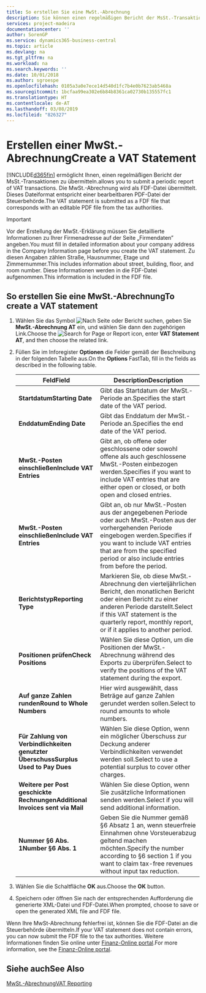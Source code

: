 ```yaml
---
title: So erstellen Sie eine MwSt.-Abrechnung
description: Sie können einen regelmäßigen Bericht der MsSt.-Transaktionen übermitteln. Die MwSt.-Abrechnung wird als FDF-Datei übermittelt, die einer bearbeitbaren PDF-Datei von der Steuerbehörde entspricht.
services: project-madeira
documentationcenter: ''
author: SorenGP
ms.service: dynamics365-business-central
ms.topic: article
ms.devlang: na
ms.tgt_pltfrm: na
ms.workload: na
ms.search.keywords: ''
ms.date: 10/01/2018
ms.author: sgroespe
ms.openlocfilehash: 0105a3a0e7ece14d540d1fc7b4e0b7623ab5468a
ms.sourcegitcommit: 1bcfaa99ea302e6b84b8361ca02730b135557fc1
ms.translationtype: HT
ms.contentlocale: de-AT
ms.lasthandoff: 03/08/2019
ms.locfileid: "826327"
---
```

# <a name="create-a-vat-statement"></a><span data-ttu-id="e0295-104">Erstellen einer MwSt.-Abrechnung</span><span class="sxs-lookup"><span data-stu-id="e0295-104">Create a VAT Statement</span></span>
[!INCLUDE[d365fin](../../includes/d365fin_md.md)] <span data-ttu-id="e0295-105">ermöglicht Ihnen, einen regelmäßigen Bericht der MsSt.-Transaktionen zu übermitteln.</span><span class="sxs-lookup"><span data-stu-id="e0295-105">allows you to submit a periodic report of VAT transactions.</span></span> <span data-ttu-id="e0295-106">Die MwSt.-Abrechnung wird als FDF-Datei übermittelt. Dieses Dateiformat entspricht einer bearbeitbaren PDF-Datei der Steuerbehörde.</span><span class="sxs-lookup"><span data-stu-id="e0295-106">The VAT statement is submitted as a FDF file that corresponds with an editable PDF file from the tax authorities.</span></span>  

> [!IMPORTANT]  
>  <span data-ttu-id="e0295-107">Vor der Erstellung der MwSt.-Erklärung müssen Sie detaillierte Informationen zu Ihrer Firmenadresse auf der Seite „Firmendaten” angeben.</span><span class="sxs-lookup"><span data-stu-id="e0295-107">You must fill in detailed information about your company address in the Company Information page before you create the VAT statement.</span></span> <span data-ttu-id="e0295-108">Zu diesen Angaben zählen Straße, Hausnummer, Etage und Zimmernummer.</span><span class="sxs-lookup"><span data-stu-id="e0295-108">This includes information about street, building, floor, and room number.</span></span> <span data-ttu-id="e0295-109">Diese Informationen werden in die FDF-Datei aufgenommen.</span><span class="sxs-lookup"><span data-stu-id="e0295-109">This information is included in the FDF file.</span></span>  

## <a name="to-create-a-vat-statement"></a><span data-ttu-id="e0295-110">So erstellen Sie eine MwSt.-Abrechnung</span><span class="sxs-lookup"><span data-stu-id="e0295-110">To create a VAT statement</span></span>  

1.  <span data-ttu-id="e0295-111">Wählen Sie das Symbol ![Nach Seite oder Bericht suchen](../../media/ui-search/search_small.png "Nach Seite oder Bericht suchen"), geben Sie **MwSt.-Abrechnung AT** ein, und wählen Sie dann den zugehörigen Link.</span><span class="sxs-lookup"><span data-stu-id="e0295-111">Choose the ![Search for Page or Report](../../media/ui-search/search_small.png "Search for Page or Report icon") icon, enter **VAT Statement AT**, and then choose the related link.</span></span>  
2.  <span data-ttu-id="e0295-112">Füllen Sie im Inforegister **Optionen** die Felder gemäß der Beschreibung in der folgenden Tabelle aus.</span><span class="sxs-lookup"><span data-stu-id="e0295-112">On the **Options** FastTab, fill in the fields as described in the following table.</span></span>  

    |<span data-ttu-id="e0295-113">Feld</span><span class="sxs-lookup"><span data-stu-id="e0295-113">Field</span></span>|<span data-ttu-id="e0295-114">Description</span><span class="sxs-lookup"><span data-stu-id="e0295-114">Description</span></span>|  
    |---------------------------------|---------------------------------------|  
    |<span data-ttu-id="e0295-115">**Startdatum**</span><span class="sxs-lookup"><span data-stu-id="e0295-115">**Starting Date**</span></span>|<span data-ttu-id="e0295-116">Gibt das Startdatum der MwSt.-Periode an.</span><span class="sxs-lookup"><span data-stu-id="e0295-116">Specifies the start date of the VAT period.</span></span>|  
    |<span data-ttu-id="e0295-117">**Enddatum**</span><span class="sxs-lookup"><span data-stu-id="e0295-117">**Ending Date**</span></span>|<span data-ttu-id="e0295-118">Gibt das Enddatum der MwSt.-Periode an.</span><span class="sxs-lookup"><span data-stu-id="e0295-118">Specifies the end date of the VAT period.</span></span>|  
    |<span data-ttu-id="e0295-119">**MwSt.-Posten einschließen**</span><span class="sxs-lookup"><span data-stu-id="e0295-119">**Include VAT Entries**</span></span>|<span data-ttu-id="e0295-120">Gibt an, ob offene oder geschlossene oder sowohl offene als auch geschlossene MwSt.-Posten einbezogen werden.</span><span class="sxs-lookup"><span data-stu-id="e0295-120">Specifies if you want to include VAT entries that are either open or closed, or both open and closed entries.</span></span>|  
    |<span data-ttu-id="e0295-121">**MwSt.-Posten einschließen**</span><span class="sxs-lookup"><span data-stu-id="e0295-121">**Include VAT Entries**</span></span>|<span data-ttu-id="e0295-122">Gibt an, ob nur MwSt.-Posten aus der angegebenen Periode oder auch MwSt.-Posten aus der vorhergehenden Periode eingebogen werden.</span><span class="sxs-lookup"><span data-stu-id="e0295-122">Specifies if you want to include VAT entries that are from the specified period or also include entries from before the period.</span></span>|  
    |<span data-ttu-id="e0295-123">**Berichtstyp**</span><span class="sxs-lookup"><span data-stu-id="e0295-123">**Reporting Type**</span></span>|<span data-ttu-id="e0295-124">Markieren Sie, ob diese MwSt.-Abrechnung den vierteljährlichen Bericht, den monatlichen Bericht oder einen Bericht zu einer anderen Periode darstellt.</span><span class="sxs-lookup"><span data-stu-id="e0295-124">Select if this VAT statement is the quarterly report, monthly report, or if it applies to another period.</span></span>|  
    |<span data-ttu-id="e0295-125">**Positionen prüfen**</span><span class="sxs-lookup"><span data-stu-id="e0295-125">**Check Positions**</span></span>|<span data-ttu-id="e0295-126">Wählen Sie diese Option, um die Positionen der MwSt.-Abrechnung während des Exports zu überprüfen.</span><span class="sxs-lookup"><span data-stu-id="e0295-126">Select to verify the positions of the VAT statement during the export.</span></span>|  
    |<span data-ttu-id="e0295-127">**Auf ganze Zahlen runden**</span><span class="sxs-lookup"><span data-stu-id="e0295-127">**Round to Whole Numbers**</span></span>|<span data-ttu-id="e0295-128">Hier wird ausgewählt, dass Beträge auf ganze Zahlen gerundet werden sollen.</span><span class="sxs-lookup"><span data-stu-id="e0295-128">Select to round amounts to whole numbers.</span></span>|  
    |<span data-ttu-id="e0295-129">**Für Zahlung von Verbindlichkeiten genutzter Überschuss**</span><span class="sxs-lookup"><span data-stu-id="e0295-129">**Surplus Used to Pay Dues**</span></span>|<span data-ttu-id="e0295-130">Wählen Sie diese Option, wenn ein möglicher Überschuss zur Deckung anderer Verbindlichkeiten verwendet werden soll.</span><span class="sxs-lookup"><span data-stu-id="e0295-130">Select to use a potential surplus to cover other charges.</span></span>|  
    |<span data-ttu-id="e0295-131">**Weitere per Post geschickte Rechnungen**</span><span class="sxs-lookup"><span data-stu-id="e0295-131">**Additional Invoices sent via Mail**</span></span>|<span data-ttu-id="e0295-132">Wählen Sie diese Option, wenn Sie zusätzliche Informationen senden werden.</span><span class="sxs-lookup"><span data-stu-id="e0295-132">Select if you will send additional information.</span></span>|  
    |<span data-ttu-id="e0295-133">**Nummer §6 Abs. 1**</span><span class="sxs-lookup"><span data-stu-id="e0295-133">**Number §6 Abs. 1**</span></span>|<span data-ttu-id="e0295-134">Geben Sie die Nummer gemäß §6 Absatz 1 an, wenn steuerfreie Einnahmen ohne Vorsteuerabzug geltend machen möchten.</span><span class="sxs-lookup"><span data-stu-id="e0295-134">Specify the number according to §6 section 1 if you want to claim tax-free revenues without input tax reduction.</span></span>|  

3.  <span data-ttu-id="e0295-135">Wählen Sie die Schaltfläche **OK** aus.</span><span class="sxs-lookup"><span data-stu-id="e0295-135">Choose the **OK** button.</span></span>  
4.  <span data-ttu-id="e0295-136">Speichern oder öffnen Sie nach der entsprechenden Aufforderung die generierte XML-Datei und FDF-Datei.</span><span class="sxs-lookup"><span data-stu-id="e0295-136">When prompted, choose to save or open the generated XML file and FDF file.</span></span>  

<span data-ttu-id="e0295-137">Wenn Ihre MwSt-Abrechnung fehlerfrei ist, können Sie die FDF-Datei an die Steuerbehörde übermitteln.</span><span class="sxs-lookup"><span data-stu-id="e0295-137">If your VAT statement does not contain errors, you can now submit the FDF file to the tax authorities.</span></span> <span data-ttu-id="e0295-138">Weitere Informationen finden Sie online unter [Finanz-Online portal](https://go.microsoft.com/fwlink/?LinkId=239929).</span><span class="sxs-lookup"><span data-stu-id="e0295-138">For more information, see the [Finanz-Online portal](https://go.microsoft.com/fwlink/?LinkId=239929).</span></span>  

## <a name="see-also"></a><span data-ttu-id="e0295-139">Siehe auch</span><span class="sxs-lookup"><span data-stu-id="e0295-139">See Also</span></span>  
[<span data-ttu-id="e0295-140">MwSt.-Abrechnung</span><span class="sxs-lookup"><span data-stu-id="e0295-140">VAT Reporting</span></span>](vat-reporting.md)
